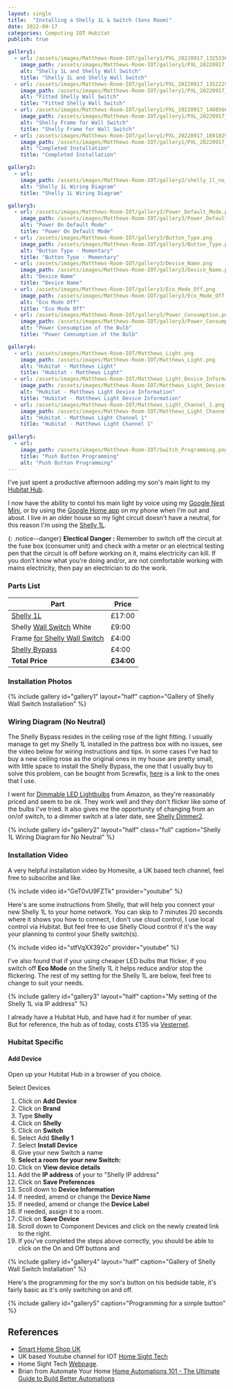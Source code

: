 ```yaml
---
layout: single
title:  "Installing a Shelly 1L & Switch (Sons Room)"
date: 2022-09-17
categories: Computing IOT Hubitat
publish: true

gallery1:
  - url: /assets/images/Matthews-Room-IOT/gallery1/PXL_20220917_132533629.jpg
    image_path: /assets/images/Matthews-Room-IOT/gallery1/PXL_20220917_132533629.jpg         
    alt: "Shelly 1L and Shelly Wall Switch"
    title: "Shelly 1L and Shelly Wall Switch"
  - url: /assets/images/Matthews-Room-IOT/gallery1/PXL_20220917_135222932.jpg
    image_path: /assets/images/Matthews-Room-IOT/gallery1/PXL_20220917_135222932.jpg
    alt: "Fitted Shelly Wall Switch"
    title: "Fitted Shelly Wall Switch"
  - url: /assets/images/Matthews-Room-IOT/gallery1/PXL_20220917_140856681.jpg
    image_path: /assets/images/Matthews-Room-IOT/gallery1/PXL_20220917_140856681.jpg        
    alt: "Shelly Frame for Wall Switch"
    title: "Shelly Frame for Wall Switch"
  - url: /assets/images/Matthews-Room-IOT/gallery1/PXL_20220917_160102950.jpg
    image_path: /assets/images/Matthews-Room-IOT/gallery1/PXL_20220917_160102950.jpg
    alt: "Completed Installation"
    title: "Completed Installation"

gallery2:
  - url: 
    image_path: /assets/images/Matthews-Room-IOT/gallery2/shelly_1l_no_neutral_wiring.jpg        
    alt: "Shelly 1L Wiring Diagram"
    title: "Shelly 1L Wiring Diagram"

gallery3:
  - url: /assets/images/Matthews-Room-IOT/gallery3/Power_Default_Mode.png
    image_path: /assets/images/Matthews-Room-IOT/gallery3/Power_Default_Mode.png
    alt: "Power On Default Mode"
    title: "Power On Default Mode"
  - url: /assets/images/Matthews-Room-IOT/gallery3/Button_Type.png
    image_path: /assets/images/Matthews-Room-IOT/gallery3/Button_Type.png
    alt: "Button Type - Momentary"
    title: "Button Type - Momentary"
  - url: /assets/images/Matthews-Room-IOT/gallery3/Device_Name.png
    image_path: /assets/images/Matthews-Room-IOT/gallery3/Device_Name.png
    alt: "Device Name"
    title: "Device Name"
  - url: /assets/images/Matthews-Room-IOT/gallery3/Eco_Mode_Off.png
    image_path: /assets/images/Matthews-Room-IOT/gallery3/Eco_Mode_Off.png
    alt: "Eco Mode Off"
    title: "Eco Mode Off"
  - url: /assets/images/Matthews-Room-IOT/gallery3/Power_Consumption.png
    image_path: /assets/images/Matthews-Room-IOT/gallery3/Power_Consumption.png
    alt: "Power Consumption of the Bulb"
    title: "Power Comsumption of the Bulb"

gallery4:
  - url: /assets/images/Matthews-Room-IOT/Matthews_Light.png
    image_path: /assets/images/Matthews-Room-IOT/Matthews_Light.png
    alt: "Hubitat - Matthews Light"
    title: "Hubitat - Matthews Light"
  - url: /assets/images/Matthews-Room-IOT/Matthews_Light_Device_Information.png
    image_path: /assets/images/Matthews-Room-IOT/Matthews_Light_Device_Information.png
    alt: "Hubitat - Matthews Light Device Information"
    title: "Hubitat - Matthews Light Device Information"
  - url: /assets/images/Matthews-Room-IOT/Matthews_Light_Channel_1.png
    image_path: /assets/images/Matthews-Room-IOT/Matthews_Light_Channel_1.png
    alt: "Hubitat - Matthews Light Channel 1"
    title: "Hubitat - Matthews Light Channel 1"
  
gallery5:
  - url:
    image_path: /assets/images/Matthews-Room-IOT/Switch_Programming.png
    title: "Push Button Programming"
    alt: "Push Button Programming"
---
```


I've just spent a productive afternoon adding my son's main light to my [Hubitat Hub](https://hubitat.com/).

I now have the ability to contol his main light by voice using my [Google Nest Mini](https://store.google.com/gb/config/google_nest_mini?hl=en-GB), or by using the [Google Home app](https://apps.apple.com/us/app/google-home/id680819774) on my phone when I'm out and about. I live in an older house so my light circuit doesn't have a neutral, for this reason I'm using the [Shelly 1L](https://shellystore.co.uk/product/Shelly-1L/).

{: .notice--danger}
**Electical Danger :** Remember to switch off the circuit at the fuse box (consumer unit) and check with a meter or an electrical testing pen that the circuit is off before working on it, mains electricity can kill. If you don’t know what you're doing and/or, are not comfortable working with  mains electricity, then pay an electrician to do the work.

### Parts List

| Part | Price |
|-|-|
|[Shelly 1L](https://shellystore.co.uk/product/shelly-1l/) | £17:00 |
|Shelly [Wall Switch](https://shop.shelly.cloud/shelly-wall-switch-1-white-wifi-smart-home-automation?search=switch#565) White| £9:00 |
|Frame [for Shelly Wall Switch](https://shop.shelly.cloud/shelly-wall-frame-1-black-wifi-smart-home-automation#559)| £4:00  |
|[Shelly Bypass](https://smarthomeshopuk.com/products/shelly-bypass) | £4:00 |
|**Total Price** |**£34:00**|

### Installation Photos

{% include gallery id="gallery1" layout="half" caption="Gallery of Shelly Wall Switch Installation" %}

### Wiring Diagram (No Neutral)

The Shelly Bypass resides in the ceiling rose of the light fitting. I usually manage to get my Shelly 1L installed in the pattress box with no issues, see the video below for wiring instructions and tips. In some cases I've had to buy a new ceiling rose as the original ones in my house are pretty small, with little space to install the Shelly Bypass, the one that I usually buy to solve this problem, can be bought from Screwfix, [here](https://www.screwfix.com/p/crabtree-capital-6-pendant-set-bc-white/65501) is a link to the ones that I use.  

I went for [Dimmable LED Lightbulbs](https://www.amazon.co.uk/EDISHINE-Dimmable-Bayonet-Incandescent-Equivalent/dp/B08P2HFW22/ref=sr_1_5?keywords=bayonet+led+dimmable+light+bulb&qid=1663519577&sprefix=baynet+led+dimma%2Caps%2C88&sr=8-5) from Amazon, as they're reasonably priced and seem to be ok. They work well and they don't flicker like some of the bulbs I've tried. It also gives me the opportunity of changing from an on/of switch, to a dimmer switch at a later date, see [Shelly Dimmer2](https://smarthomeshopuk.com/products/shelly-dimmer-2).

{% include gallery id="gallery2" layout="half" class="full" caption="Shelly 1L Wiring Diagram for No Neutral" %}

### Installation Video

A very helpful installation video by Homesite, a UK based tech channel, feel free to subscribe and like.

{% include video id="GeT0vU9FZTk" provider="youtube" %}

Here's are some instructions from Shelly, that will help you connect your new Shelly 1L to your home network. You can skip to 7 minutes 20 seconds where it shows you how to connect, I don't use cloud control, I use local control via Hubitat. But feel free to use Shelly Cloud control if it's the way your planning to control your Shelly switch(s).

{% include video id="stfVqXX392o" provider="youtube" %}

I've also found that if your using cheaper LED bulbs that flicker, if you switch off **Eco Mode** on the Shelly 1L it helps reduce and/or stop the flickering. The rest of my setting for the Shelly 1L are below, feel free to change to suit your needs.

{% include gallery id="gallery3" layout="half" caption="My setting of the Shelly 1L via IP address" %}

I already have a Hubitat Hub, and have had it for number of year.  
But for reference, the hub as of today, costs £135 via [Vesternet](https://www.vesternet.com/products/hubitat-elevation-hub-uk?currency=GBP&variant=31600222273651&utm_medium=cpc&utm_source=google&utm_campaign=Google%20Shopping&utm_campaign=17611366711&utm_source=x&utm_medium=cpc&utm_content=&utm_term=&ad_id=&gclid=CjwKCAjw4JWZBhApEiwAtJUN0Blc53XY_VBTqGDuYui_uCyLEjYaSmtQvOFo-mGPgEgLx80gNukpzxoCnUwQAvD_BwE).  

### Hubitat Specific

#### Add Device

Open up your Hubitat Hub in a browser of you choice.

Select Devices
1. Click on **Add Device**
2. Click on **Brand**
3. Type **Shelly**
4. Click on **Shelly**
5. Click on **Switch**
6. Select Add **Shelly 1**
7. Select **Install Device**
8. Give your new Switch a name
9. **Select a room for your new Switch:**
10. Click on **View device details**
11. Add the **IP address** of your to "Shelly IP address"
12. Click on **Save Preferences**
13. Scoll down to **Device Information**
14. If needed, amend or change the **Device Name**
15. If needed, amend or change the **Device Label**
16. If needed, assign it to a room.
17. Click on **Save Device**
18. Scroll down to Component Devices and click on the newly created link to the right.
19. If you've completed the steps above correctly, you should be able to click on the On and Off buttons and

{% include gallery id="gallery4" layout="half" caption="Gallery of Shelly Wall Switch Installation" %}

Here's the programming for the my son's button on his bedside table, it's fairly basic as it's only switching on and off.

{% include gallery id="gallery5"  caption="Programming for a simple button" %}

## References

* [Smart Home Shop UK](https://smarthomeshopuk.com/)  
* UK based Youtube channel for IOT [Home Sight Tech](https://www.youtube.com/c/HomeSight/featured)  
* Home Sight Tech [Webpage](http://homesight.tech/).  
* Brian from Automate Your Home [Home Automations 101 - The Ultimate Guide to Build Better Automations](https://www.youtube.com/watch?v=c5MF3MnMmJw)

